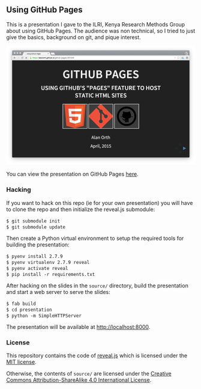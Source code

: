 ## Using GitHub Pages
This is a presentation I gave to the ILRI, Kenya Research Methods Group about using GitHub Pages. The audience was non technical, so I tried to just give the basics, background on git, and pique interest.

![Screenshot](/screenshot@2x.png?raw=true "Screenshot")

You can view the presentation on GitHub Pages [here](https://alanorth.github.io/github-pages-2015).

### Hacking
If you want to hack on this repo (ie for your own presentation) you will have to clone the repo and then initialize the reveal.js submodule:

    $ git submodule init
    $ git submodule update

Then create a Python virtual environment to setup the required tools for building the presentation:

    $ pyenv install 2.7.9
    $ pyenv virtualenv 2.7.9 reveal
    $ pyenv activate reveal
    $ pip install -r requirements.txt

After hacking on the slides in the `source/` directory, build the presentation and start a web server to serve the slides:

    $ fab build
    $ cd presentation
    $ python -m SimpleHTTPServer

The presentation will be available at [http://localhost:8000](http://localhost:8000).

### License
This repository contains the code of [reveal.js](https://github.com/hakimel/reveal.js) which is licensed under the [MIT license](https://github.com/hakimel/reveal.js/blob/master/LICENSE).

Otherwise, the contents of `source/` are licensed under the [Creative Commons Attribution-ShareAlike 4.0 International License](http://creativecommons.org/licenses/by-sa/4.0/).
